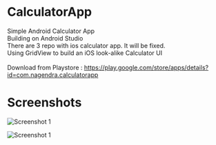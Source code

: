 # CalculatorApp
Simple Android Calculator App<br />
Building on Android Studio<br />
There are 3 repo with ios calculator app. It will be fixed. <br />
Using GridView to build an iOS look-alike Calculator UI<br /><br />
Download from Playstore : https://play.google.com/store/apps/details?id=com.nagendra.calculatorapp  <br />

# Screenshots
![Screenshot 1](https://github.com/nagi1998/CalculatorApp/blob/master/Screenshots/ss1.png)

![Screenshot 1](https://github.com/nagi1998/CalculatorApp/blob/master/Screenshots/ss2.png)


